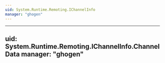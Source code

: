 ```yaml
---
uid: System.Runtime.Remoting.IChannelInfo
manager: "ghogen"
---
```


---
uid: System.Runtime.Remoting.IChannelInfo.ChannelData
manager: "ghogen"
---
